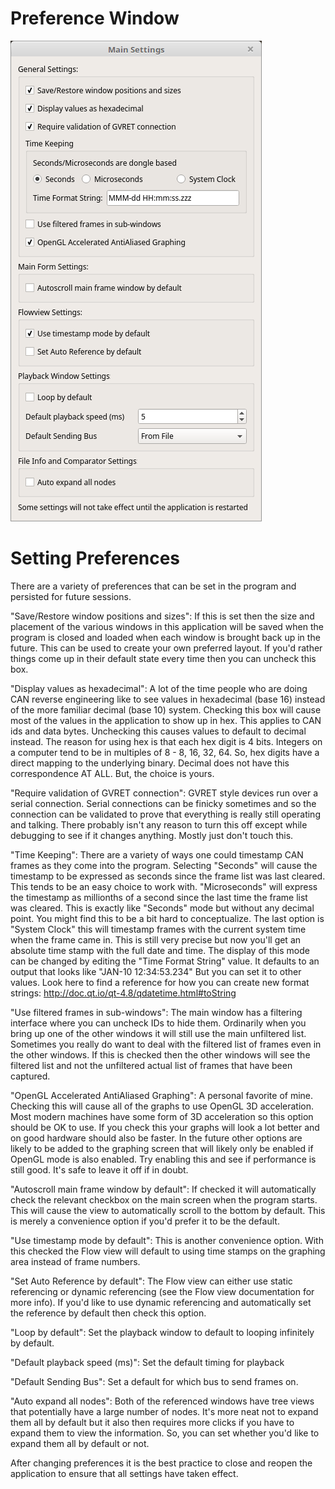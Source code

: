 Preference Window
=================

![Preference Window](./images/Preferences.png)

Setting Preferences
====================

There are a variety of preferences that can be set in the program and persisted for future sessions.

"Save/Restore window positions and sizes": If this is set then the size and placement of the various windows in this application will be saved when the program is closed and loaded when each window is brought back up in the future. This can be used to create your own preferred layout. If you'd rather things come up in their default state every time then you can uncheck this box.

"Display values as hexadecimal": A lot of the time people who are doing CAN reverse engineering like to see values in hexadecimal (base 16) instead of the more familiar decimal (base 10) system. Checking this box will cause most of the values in the application to show up in hex. This applies to CAN ids and data bytes. Unchecking this causes values to default to decimal instead. The reason for using hex is that each hex digit is 4 bits. Integers on a computer tend to be in multiples of 8 - 8, 16, 32, 64. So, hex digits have a direct mapping to the underlying binary. Decimal does not have this correspondence AT ALL. But, the choice is yours.

"Require validation of GVRET connection": GVRET style devices run over a serial connection. Serial connections can be finicky sometimes and so the connection can be validated to prove that everything is really still operating and talking. There probably isn't any reason to turn this off except while debugging to see if it changes anything. Mostly just don't touch this.

"Time Keeping": There are a variety of ways one could timestamp CAN frames as they come into the program. Selecting "Seconds" will cause the timestamp to be expressed as seconds since the frame list was last cleared. This tends to be an easy choice to work with. "Microseconds" will express the timestamp as millionths of a second since the last time the frame list was cleared. This is exactly like "Seconds" mode but without any decimal point. You might find this to be a bit hard to conceptualize. The last option is "System Clock" this will timestamp frames with the current system time when the frame came in. This is still very precise but now you'll get an absolute time stamp with the full date and time. The display of this mode can be changed by editing the "Time Format String" value. It defaults to an output that looks like "JAN-10 12:34:53.234" But you can set it to other values. Look here to find a reference for how you can create new format strings: http://doc.qt.io/qt-4.8/qdatetime.html#toString

"Use filtered frames in sub-windows": The main window has a filtering interface where you can uncheck IDs to hide them. Ordinarily when you bring up one of the other windows it will still use the main unfiltered list. Sometimes you really do want to deal with the filtered list of frames even in the other windows. If this is checked then the other windows will see the filtered list and not the unfiltered actual list of frames that have been captured.

"OpenGL Accelerated AntiAliased Graphing": A personal favorite of mine. Checking this will cause all of the graphs to use OpenGL 3D acceleration. Most modern machines have some form of 3D acceleration so this option should be OK to use. If you check this your graphs will look a lot better and on good hardware should also be faster. In the future other options are likely to be added to the graphing screen that will likely only be enabled if OpenGL mode is also enabled. Try enabling this and see if performance is still good. It's safe to leave it off if in doubt.

"Autoscroll main frame window by default": If checked it will automatically check the relevant checkbox on the main screen when the program starts. This will cause the view to automatically scroll to the bottom by default. This is merely a convenience option if you'd prefer it to be the default.

"Use timestamp mode by default": This is another convenience option. With this checked the Flow view will default to using time stamps on the graphing area instead of frame numbers.

"Set Auto Reference by default": The Flow view can either use static referencing or dynamic referencing (see the Flow view documentation for more info). If you'd like to use dynamic referencing and automatically set the reference by default then check this option.

"Loop by default": Set the playback window to default to looping infinitely by default.

"Default playback speed (ms)": Set the default timing for playback

"Default Sending Bus": Set a default for which bus to send frames on.

"Auto expand all nodes": Both of the referenced windows have tree views that potentially have a large number of nodes. It's more neat not to expand them all by default but it also then requires more clicks if you have to expand them to view the information. So, you can set whether you'd like to expand them all by default or not.

After changing preferences it is the best practice to close and reopen the application to ensure that all settings have taken effect.
